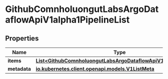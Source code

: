 

# GithubComnholuongutLabsArgoDataflowApiV1alpha1PipelineList


## Properties

Name | Type | Description | Notes
------------ | ------------- | ------------- | -------------
**items** | [**List&lt;GithubComnholuongutLabsArgoDataflowApiV1alpha1Pipeline&gt;**](GithubComnholuongutLabsArgoDataflowApiV1alpha1Pipeline.md) |  |  [optional]
**metadata** | [**io.kubernetes.client.openapi.models.V1ListMeta**](io.kubernetes.client.openapi.models.V1ListMeta.md) |  |  [optional]



